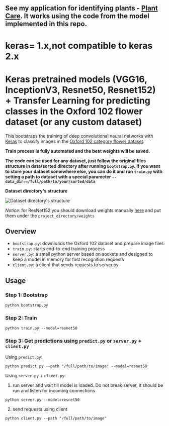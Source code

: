 ## See my application for identifying plants - [Plant Care](https://plants-care.com). It works using the code from the model implemented in this repo.
# keras= 1.x,not compatible to keras 2.x
# Keras pretrained models (VGG16, InceptionV3, Resnet50, Resnet152) + Transfer Learning for predicting classes in the Oxford 102 flower dataset (or any custom dataset)

This bootstraps the training of deep convolutional neural networks with [Keras](https://keras.io/) to classify images in the [Oxford 102 category flower dataset](http://www.robots.ox.ac.uk/~vgg/data/flowers/102/index.html).

**Train process is fully automated and the best weights will be saved.**

**The code can be used for any dataset, just follow the original files structure in data/sorted directory after running `bootstrap.py`. If you want to store your dataset somewhere else, you can do it and run `train.py` with setting a path to dataset with a special parameter `--data_dir==/full/path/to/your/sorted/data`**

**Dataset directory's structure**

![Dataset directory's structure](/imgs/data_structure.png)

*Notice:* for ResNet152 you should download weights manually [here](https://gist.github.com/flyyufelix/7e2eafb149f72f4d38dd661882c554a6) and put them under the `project_directory/weights`


## Overview

* `bootstrap.py`: downloads the Oxford 102 dataset and prepare image files
* `train.py`: starts end-to-end training process 
* `server.py`: a small python server based on sockets and designed to keep a model in memory for fast recognition requests
* `client.py`: a client that sends requests to server.py


## Usage

### Step 1: Bootstrap
```
python bootstrap.py
```

### Step 2: Train
```
python train.py --model=resnet50
```

### Step 3: Get predictions using `predict.py` or `server.py` + `client.py` 

Using `predict.py`:
```
python predict.py --path "/full/path/to/image" --model=resnet50
```

Using `server.py` + `client.py`:

1. run server and wait till model is loaded. Do not break server, it should be run and listen for incoming connections
```
python server.py --model=resnet50
```
2. send requests using client
```
python client.py --path "/full/path/to/image"
```
